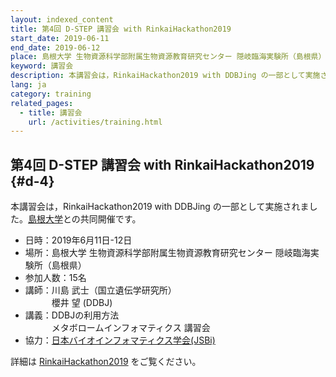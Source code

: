 ```yaml
---
layout: indexed_content
title: 第4回 D-STEP 講習会 with RinkaiHackathon2019
start_date: 2019-06-11
end_date: 2019-06-12
place: 島根大学 生物資源科学部附属生物資源教育研究センター 隠岐臨海実験所（島根県）
keyword: 講習会
description: 本講習会は，RinkaiHackathon2019 with DDBJing の一部として実施されました。[島根大学](https://www.shimane-u.ac.jp/)との共同開催です。
lang: ja
category: training
related_pages:
  - title: 講習会
    url: /activities/training.html
---
```


## 第4回 D-STEP 講習会 with RinkaiHackathon2019  {#d-4}

本講習会は，RinkaiHackathon2019 with DDBJing
の一部として実施されました。[島根大学](https://www.shimane-u.ac.jp/)との共同開催です。

-   日時：2019年6月11日-12日
-   場所：島根大学 生物資源科学部附属生物資源教育研究センター
    隠岐臨海実験所（島根県）
-   参加人数：15名
-   講師：川島 武士（国立遺伝学研究所）  
    　　　櫻井 望 (DDBJ)
-   講義：DDBJの利用方法  
    　　　メタボロームインフォマティクス 講習会
-   協力：[日本バイオインフォマティクス学会(JSBi)](//www.jsbi.org/)

詳細は
[RinkaiHackathon2019](https://sites.google.com/view/rinkaihack/home/events/moredetailsrinkaihackathon2019)
をご覧ください。
